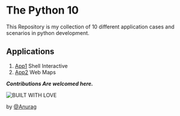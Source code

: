 # The Python 10

This Repository is my collection of 10 different application cases and scenarios in python development.

## Applications

1. [App1](./app1-shell_interactive/README.md) Shell Interactive
1. [App2](./app2-webmaps/README.md) Web Maps

***Contributions Are welcomed here.***

![BUILT WITH LOVE](http://forthebadge.com/images/badges/built-with-love.svg)

by [@Anurag](https://github.com/anuragkumarak95)
